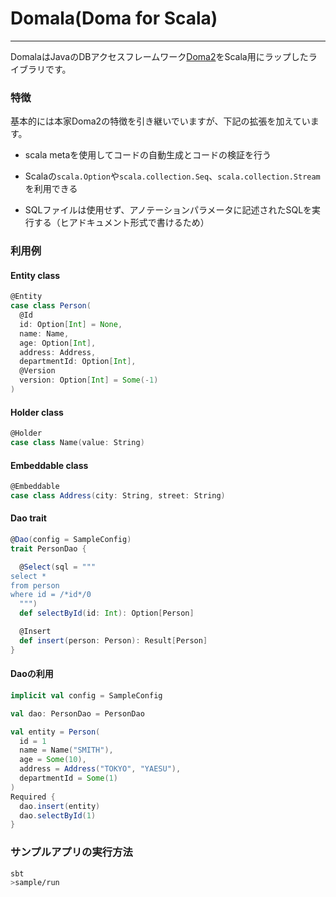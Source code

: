 # Domala(Doma for Scala)
------------------
DomalaはJavaのDBアクセスフレームワーク[Doma2](https://github.com/domaframework/doma)をScala用にラップしたライブラリです。

### 特徴

基本的には本家Doma2の特徴を引き継いでいますが、下記の拡張を加えています。

- scala metaを使用してコードの自動生成とコードの検証を行う

- Scalaの`scala.Option`や`scala.collection.Seq`、`scala.collection.Stream`を利用できる

- SQLファイルは使用せず、アノテーションパラメータに記述されたSQLを実行する（ヒアドキュメント形式で書けるため）

### 利用例

#### Entity class

```scala
@Entity
case class Person(
  @Id
  id: Option[Int] = None,
  name: Name,
  age: Option[Int],
  address: Address,
  departmentId: Option[Int],
  @Version
  version: Option[Int] = Some(-1)
)
```

#### Holder class

```scala
@Holder
case class Name(value: String)
```

#### Embeddable class

```scala
@Embeddable
case class Address(city: String, street: String)
```

#### Dao trait

```scala
@Dao(config = SampleConfig)
trait PersonDao {

  @Select(sql = """
select *
from person
where id = /*id*/0
  """)
  def selectById(id: Int): Option[Person]

  @Insert
  def insert(person: Person): Result[Person]
}
```

#### Daoの利用
```scala
implicit val config = SampleConfig

val dao: PersonDao = PersonDao

val entity = Person(
  id = 1
  name = Name("SMITH"),
  age = Some(10),
  address = Address("TOKYO", "YAESU"),
  departmentId = Some(1)
)
Required {
  dao.insert(entity)
  dao.selectById(1)
}
```


### サンプルアプリの実行方法

```sh
sbt
>sample/run
```
